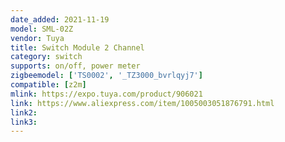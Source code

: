 ```yaml
---
date_added: 2021-11-19
model: SML-02Z
vendor: Tuya
title: Switch Module 2 Channel
category: switch
supports: on/off, power meter
zigbeemodel: ['TS0002', '_TZ3000_bvrlqyj7']
compatible: [z2m]
mlink: https://expo.tuya.com/product/906021
link: https://www.aliexpress.com/item/1005003051876791.html
link2: 
link3: 
---
```


